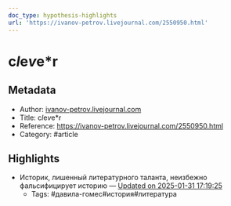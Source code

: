 ```yaml
---
doc_type: hypothesis-highlights
url: 'https://ivanov-petrov.livejournal.com/2550950.html'
---
```

# c*l*e*v*e*r

## Metadata
- Author: [ivanov-petrov.livejournal.com]()
- Title: c*l*e*v*e*r
- Reference: https://ivanov-petrov.livejournal.com/2550950.html
- Category: #article

## Highlights
- Историк, лишенный литературного таланта, неизбежно фальсифицирует историю — [Updated on 2025-01-31 17:19:25](https://hyp.is/X_UOft_eEe-fjN8Q45cJJw/ivanov-petrov.livejournal.com/2550950.html)
   - Tags: #давила-гомес#история#литература

